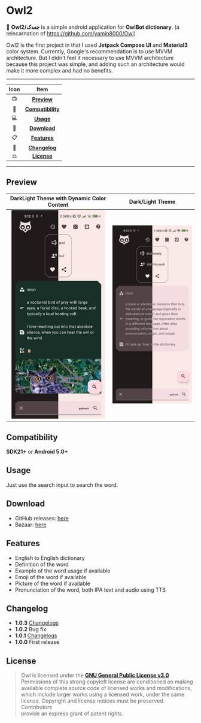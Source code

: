 # Owl2

🦉 **Owl2/جغدک** is a simple android application for **OwlBot dictionary**. (a reincarnation
of https://github.com/yamin8000/Owl)

Owl2 is the first project in that I used **Jetpack Compose UI** and **Material3** color system.
Currently, Google's recommendation is to use MVVM architecture. But I didn't feel it necessary to
use MVVM architecture because this project was simple, and adding such an architecture would make it
more complex and had no benefits.

---

| Icon |                Item                 |
|:----:|:-----------------------------------:|
|  📺  |       [**Preview**](#Preview)       |
|  📱  | [**Compatibility**](#Compatibility) |
|  💻  |         [**Usage**](#Usage)         |
|  📩  |      [**Download**](#Download)      |
|  📋  |      [**Features**](#Features)      |
|  🧾  |     [**Changelog**](#Changelog)     |
|  ⚖️  |       [**License**](#License)       |

---

## Preview

|                        DarkLight Theme with Dynamic Color Content                        |                                       Dark/Light Theme                                       |
|:----------------------------------------------------------------------------------------:|:--------------------------------------------------------------------------------------------:|
| <img src="./screenshots/1.0.4/photo_2022-09-26_09-12-54.png" alt="preview" width="250"/> | <img src="./screenshots/1.0.4/photo_2022-09-26_09-12-55 (2).png" alt="preview" width="250"/> |

## Compatibility

**SDK21+** or **Android 5.0+**

## Usage

Just use the search input to search the word.

## Download

- GitHub releases: [here](https://github.com/yamin8000/Owl2/releases)
- Bazaar: [here](https://cafebazaar.ir/app/io.github.yamin8000.owl)

## Features

- English to English dictionary
- Definition of the word
- Example of the word usage if available
- Emoji of the word if available
- Picture of the word if available
- Pronunciation of the word, both IPA text and audio using TTS

## Changelog

- **1.0.3** [Changelogs](https://github.com/yamin8000/Owl2/releases/tag/1.0.3)
- **1.0.2** Bug fix
- **1.0.1** [Changelogs](https://github.com/yamin8000/Owl2/releases/tag/1.0.1)
- **1.0.0** First release

## License

> Owl is licensed under the **[GNU General Public License v3.0](./LICENSE)**  
> Permissions of this strong copyleft license are conditioned on making  
> available complete source code of licensed works and modifications,  
> which include larger works using a licensed work, under the same  
> license. Copyright and license notices must be preserved. Contributors  
> provide an express grant of patent rights.
